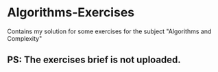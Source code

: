 # Algorithms-Exercises
Contains my solution for some exercises for the subject "Algorithms and Complexity"

## PS: The exercises brief is not uploaded.
